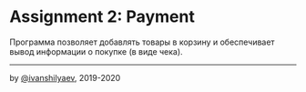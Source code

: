﻿
# Assignment 2: Payment
Программа позволяет добавлять товары в корзину и обеспечивает вывод информации о покупке (в виде чека).

---

by [@ivanshilyaev](https://github.com/ivanshilyaev), 2019-2020
